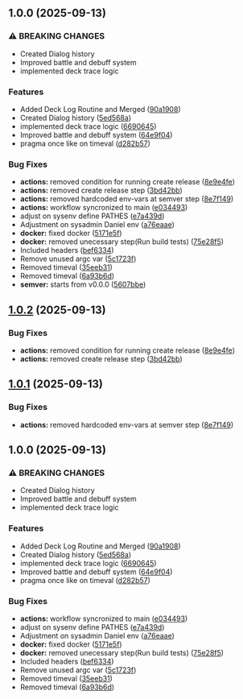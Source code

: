 ## 1.0.0 (2025-09-13)

### ⚠ BREAKING CHANGES

* Created Dialog history
* Improved battle and debuff system
* implemented deck trace logic

### Features

* Added Deck Log Routine and Merged ([90a1908](https://github.com/danielscoffee/CCG/commit/90a1908d05ca9f4d2555525d60289b6de6126a9e))
* Created Dialog history ([5ed568a](https://github.com/danielscoffee/CCG/commit/5ed568ad11cde0db07e6689e0687d6254538f8e4))
* implemented deck trace logic ([6690645](https://github.com/danielscoffee/CCG/commit/66906454c6d0d93ad4aee1cb6a7b8f0101cff190))
* Improved battle and debuff system ([64e9f04](https://github.com/danielscoffee/CCG/commit/64e9f040bf16dd818403b1987953e1e8ed6a36e9))
* pragma once like on timeval ([d282b57](https://github.com/danielscoffee/CCG/commit/d282b5790dba7fcef8e28934bb82f50e419f07fc))

### Bug Fixes

* **actions:** removed condition for running create release ([8e9e4fe](https://github.com/danielscoffee/CCG/commit/8e9e4fe77c18edb678db744ec8324275d295084b))
* **actions:** removed create release step ([3bd42bb](https://github.com/danielscoffee/CCG/commit/3bd42bbc2ca8ab04905de35f6631172a8ccb613b))
* **actions:** removed hardcoded env-vars at semver step ([8e7f149](https://github.com/danielscoffee/CCG/commit/8e7f149ce968a308230614eccf98910c7001caed))
* **actions:** workflow syncronized to main ([e034493](https://github.com/danielscoffee/CCG/commit/e0344938bfd0bd4824320eac78253f534b482176))
* adjust on sysenv define PATHES ([e7a439d](https://github.com/danielscoffee/CCG/commit/e7a439d1464c7d2f375be8d8915f11efc9297e78))
* Adjustment on sysadmin Daniel env ([a76eaae](https://github.com/danielscoffee/CCG/commit/a76eaae9e5124b859e7d01bda5a273b145d61733))
* **docker:** fixed docker ([5171e5f](https://github.com/danielscoffee/CCG/commit/5171e5f83e9543858a9812d1e3343c574cbe43a6))
* **docker:** removed unecessary step(Run build tests) ([75e28f5](https://github.com/danielscoffee/CCG/commit/75e28f541f1b32bf8b6d4fcc306b344fee57be85))
* Included headers ([bef6334](https://github.com/danielscoffee/CCG/commit/bef6334ed22183a8505896ea1c4b53df9f652a59))
* Remove unused argc var ([5c1723f](https://github.com/danielscoffee/CCG/commit/5c1723ff046d930d4531ff84576403b630eac209))
* Removed timeval ([35eeb31](https://github.com/danielscoffee/CCG/commit/35eeb31ab8c81a8feb6d52b77181a137f2c3f55d))
* Removed timeval ([6a93b6d](https://github.com/danielscoffee/CCG/commit/6a93b6de8f65f305a9bc7ca9be7eaad639d18caf))
* **semver:** starts from v0.0.0 ([5607bbe](https://github.com/danielscoffee/CCG/commit/5607bbef00541b562d51471d25ed82a29907e5f1))

## [1.0.2](https://github.com/danielscoffee/CCG/compare/v1.0.1...v1.0.2) (2025-09-13)

### Bug Fixes

* **actions:** removed condition for running create release ([8e9e4fe](https://github.com/danielscoffee/CCG/commit/8e9e4fe77c18edb678db744ec8324275d295084b))
* **actions:** removed create release step ([3bd42bb](https://github.com/danielscoffee/CCG/commit/3bd42bbc2ca8ab04905de35f6631172a8ccb613b))

## [1.0.1](https://github.com/danielscoffee/CCG/compare/v1.0.0...v1.0.1) (2025-09-13)

### Bug Fixes

* **actions:** removed hardcoded env-vars at semver step ([8e7f149](https://github.com/danielscoffee/CCG/commit/8e7f149ce968a308230614eccf98910c7001caed))

## 1.0.0 (2025-09-13)

### ⚠ BREAKING CHANGES

* Created Dialog history
* Improved battle and debuff system
* implemented deck trace logic

### Features

* Added Deck Log Routine and Merged ([90a1908](https://github.com/danielscoffee/CCG/commit/90a1908d05ca9f4d2555525d60289b6de6126a9e))
* Created Dialog history ([5ed568a](https://github.com/danielscoffee/CCG/commit/5ed568ad11cde0db07e6689e0687d6254538f8e4))
* implemented deck trace logic ([6690645](https://github.com/danielscoffee/CCG/commit/66906454c6d0d93ad4aee1cb6a7b8f0101cff190))
* Improved battle and debuff system ([64e9f04](https://github.com/danielscoffee/CCG/commit/64e9f040bf16dd818403b1987953e1e8ed6a36e9))
* pragma once like on timeval ([d282b57](https://github.com/danielscoffee/CCG/commit/d282b5790dba7fcef8e28934bb82f50e419f07fc))

### Bug Fixes

* **actions:** workflow syncronized to main ([e034493](https://github.com/danielscoffee/CCG/commit/e0344938bfd0bd4824320eac78253f534b482176))
* adjust on sysenv define PATHES ([e7a439d](https://github.com/danielscoffee/CCG/commit/e7a439d1464c7d2f375be8d8915f11efc9297e78))
* Adjustment on sysadmin Daniel env ([a76eaae](https://github.com/danielscoffee/CCG/commit/a76eaae9e5124b859e7d01bda5a273b145d61733))
* **docker:** fixed docker ([5171e5f](https://github.com/danielscoffee/CCG/commit/5171e5f83e9543858a9812d1e3343c574cbe43a6))
* **docker:** removed unecessary step(Run build tests) ([75e28f5](https://github.com/danielscoffee/CCG/commit/75e28f541f1b32bf8b6d4fcc306b344fee57be85))
* Included headers ([bef6334](https://github.com/danielscoffee/CCG/commit/bef6334ed22183a8505896ea1c4b53df9f652a59))
* Remove unused argc var ([5c1723f](https://github.com/danielscoffee/CCG/commit/5c1723ff046d930d4531ff84576403b630eac209))
* Removed timeval ([35eeb31](https://github.com/danielscoffee/CCG/commit/35eeb31ab8c81a8feb6d52b77181a137f2c3f55d))
* Removed timeval ([6a93b6d](https://github.com/danielscoffee/CCG/commit/6a93b6de8f65f305a9bc7ca9be7eaad639d18caf))
